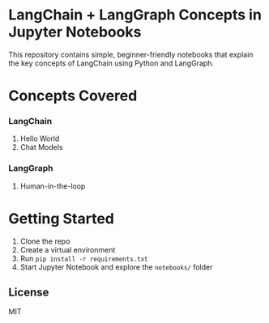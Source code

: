 # LangChain + LangGraph Concepts in Jupyter Notebooks

This repository contains simple, beginner-friendly notebooks that explain the key concepts of LangChain using Python and LangGraph.

# Concepts Covered

### LangChain 
1. Hello World
2. Chat Models

### LangGraph
1. Human-in-the-loop

# Getting Started

1. Clone the repo
2. Create a virtual environment
3. Run `pip install -r requirements.txt`
4. Start Jupyter Notebook and explore the `notebooks/` folder

## License

MIT
